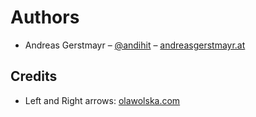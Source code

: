 # Authors

* Andreas Gerstmayr – [@andihit](http://twitter.com/andihit) – [andreasgerstmayr.at](http://www.andreasgerstmayr.at)


## Credits

* Left and Right arrows: [olawolska.com](http://olawolska.com)
